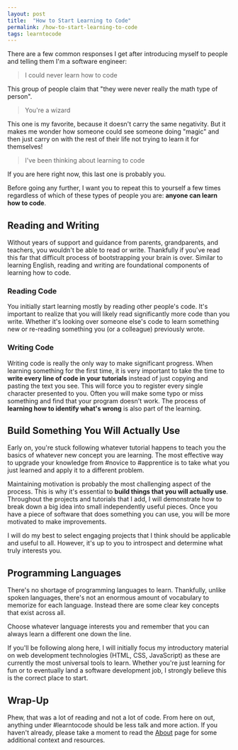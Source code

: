 ```yaml
---
layout: post
title:  "How to Start Learning to Code"
permalink: /how-to-start-learning-to-code
tags: learntocode
---
```


There are a few common responses I get after introducing myself to people and telling them I'm a software engineer:

> I could never learn how to code

This group of people claim that "they were never really the math type of person". 

> You're a wizard

This one is my favorite, because it doesn't carry the same negativity. But it makes me wonder how someone could see someone doing "magic" and then just carry on with the rest of their life not trying to learn it for themselves!

> I've been thinking about learning to code

If you are here right now, this last one is probably you.

Before going any further, I want you to repeat this to yourself a few times regardless of which of these types of people you are: **anyone can learn how to code**. 

## Reading and Writing

Without years of support and guidance from parents, grandparents, and teachers, you wouldn't be able to read or write. Thankfully if you've read this far that difficult process of bootstrapping your brain is over. Similar to learning English, reading and writing are foundational components of learning how to code.

### Reading Code

You initially start learning mostly by reading other people's code. It's important to realize that you will likely read significantly more code than you write. Whether it's looking over someone else's code to learn something new or re-reading something you (or a colleague) previously wrote.

### Writing Code

Writing code is really the only way to make significant progress. When learning something for the first time, it is very important to take the time to **write every line of code in your tutorials** instead of just copying and pasting the text you see.  This will force you to register every single character presented to you. Often you will make some typo or miss something and find that your program doesn't work. The process of **learning how to identify what's wrong** is also part of the learning.

## Build Something You Will Actually Use

Early on, you're stuck following whatever tutorial happens to teach you the basics of whatever new concept you are learning. The most effective way to upgrade your knowledge from #novice to #apprentice is to take what you just learned and apply it to a different problem. 

Maintaining motivation is probably the most challenging aspect of the process. This is why it's essential to **build things that you will actually use**. Throughout the projects and tutorials that I add, I will demonstrate how to break down a big idea into small independently useful pieces. Once you have a piece of software that does something you can use, you will be more motivated to make improvements. 

I will do my best to select engaging projects that I think should be applicable and useful to all. However, it's up to you to introspect and determine what truly interests you. 

## Programming Languages

There's no shortage of programming languages to learn. Thankfully, unlike spoken languages, there's not an enormous amount of vocabulary to memorize for each language. Instead there are some clear key concepts that exist across all. 

Choose whatever language interests you and remember that you can always learn a different one down the line. 

If you'll be following along here, I will initially focus my introductory material on web development technologies (HTML, CSS, JavaScript) as these are currently the most universal tools to learn. Whether you're just learning for fun or to eventually land a software development job, I strongly believe this is the correct place to start.

## Wrap-Up

Phew, that was a lot of reading and not a lot of code. From here on out, anything under #learntocode should be less talk and more action. If you haven't already, please take a moment to read the [About](/about) page for some additional context and resources.